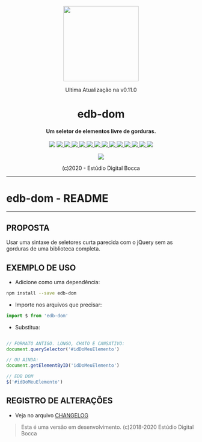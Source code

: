 <p align="center">
  <img src="https://estudiodigitalbocca.com.br/edb-logo.svg" width="200px">
  <p align="center">Ultima Atualização na v0.11.0</p>
  <h1 align="center">edb-dom</h1>
  <h4 align="center">
    Um seletor de elementos livre de gorduras.
  </h4>
  <p align="center">
    <img src="https://badgen.net/badge/version/v0.11.0/orange">
    <a href="https://standardjs.com">
      <img src="https://badgen.net/badge/code%20style/standard/yellow">
    </a>
    <a href="https://codeclimate.com/github/digitalbocca/edb-dom/maintainability">
      <img src="https://api.codeclimate.com/v1/badges/30decef694c971b3fc5b/maintainability">
    </a>
    <a href="https://estudiodigitalbocca.com.br">
      <img src="https://badgen.net/badge/produto/EDB/f19b2c">
    </a>
    <a href="https://www.npmjs.com/package/edb-dom">
      <img src="https://badgen.net/npm/v/edb-dom">
    </a>
    <a href="https://www.npmjs.com/package/edb-dom">
      <img src="https://badgen.net/npm/license/edb-dom">
    </a>
    <a href="https://www.npmjs.com/package/edb-dom">
      <img src="https://badgen.net/npm/dt/edb-dom">
    </a>
    <a href="https://github.com/digitalbocca/edb-dom">
      <img src="https://badgen.net/github/tag/digitalbocca/edb-dom">
    </a>
    <a href="https://www.npmjs.com/package/edb-dom">
      <img src="https://badgen.net/david/dep/digitalbocca/edb-dom">
    </a>
    <a href="https://www.npmjs.com/package/edb-dom">
      <img src="https://badgen.net/david/dev/digitalbocca/edb-dom">
    </a>
    <a href="https://www.npmjs.com/package/edb-dom">
      <img src="https://badgen.net/packagephobia/install/edb-dom">
    </a>
    <a href="https://www.npmjs.com/package/edb-dom">
      <img src="https://badgen.net/packagephobia/publish/edb-dom">
    </a>
    <a href="https://www.npmjs.com/package/edb-dom">
      <img src="https://badgen.net/bundlephobia/min/edb-dom">
    </a>
    <a href="https://www.npmjs.com/package/edb-dom">
      <img src="https://badgen.net/bundlephobia/minzip/edb-dom">
    </a>
  </p>
  <p align="center">
    <a href="https://github.com/standard/standard">
      <img src="https://cdn.rawgit.com/standard/standard/master/badge.svg">
    </a>
  </p>
  <p align="center">(c)2020 - Estúdio Digital Bocca</p>
</p>

---

# edb-dom - README

---

## PROPOSTA

Usar uma sintaxe de seletores curta parecida com o jQuery sem as gorduras de uma biblioteca completa.

## EXEMPLO DE USO

- Adicione como uma dependência:

```bash
npm install --save edb-dom
```

- Importe nos arquivos que precisar:

```javascript
import $ from 'edb-dom'
```

- Substitua:

```javascript

// FORMATO ANTIGO. LONGO, CHATO E CANSATIVO:
document.querySelector('#idDoMeuElemento')

// OU AINDA:
document.getElementByID('idDoMeuElemento')

// EDB DOM
$('#idDoMeuElemento')

```

## REGISTRO DE ALTERAÇÕES

- Veja no arquivo [CHANGELOG](CHANGELOG.md)

> Esta é uma versão em desenvolvimento.
> (c)2018-2020 Estúdio Digital Bocca
